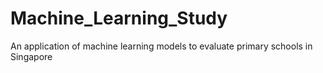 # Machine_Learning_Study
An application of machine learning models to evaluate primary schools in Singapore
